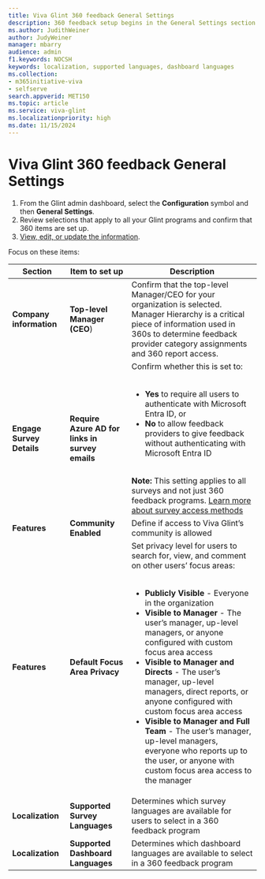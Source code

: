 ```yaml
---
title: Viva Glint 360 feedback General Settings 
description: 360 feedback setup begins in the General Settings section of the admin dashboard.
ms.author: JudithWeiner
author: JudyWeiner
manager: mbarry
audience: admin
f1.keywords: NOCSH
keywords: localization, supported languages, dashboard languages
ms.collection:  
- m365initiative-viva
- selfserve 
search.appverid: MET150 
ms.topic: article
ms.service: viva-glint
ms.localizationpriority: high
ms.date: 11/15/2024
---
```


# Viva Glint 360 feedback General Settings 

1. From the Glint admin dashboard, select the **Configuration** symbol and then **General Settings**. 
1. Review selections that apply to all your Glint programs and confirm that 360 items are set up. 
1. [View, edit, or update the information](manage-general-settings.md).

Focus on these items:

|Section|Item to set up|Description|
|-------|---------|---------|
|**Company information**|**Top-level Manager (CEO**)|Confirm that the top-level Manager/CEO for your organization is selected. Manager Hierarchy is a critical piece of information used in 360s to determine feedback provider category assignments and 360 report access.|
|**Engage Survey Details**| **Require Azure AD for links in survey emails** | Confirm whether this is set to: <br><br> <ul><li>**Yes** to require all users to authenticate with Microsoft Entra ID, or </li> <li>**No** to allow feedback providers to give feedback without authenticating with Microsoft Entra ID</li></ul> <br> **Note:** This setting applies to all surveys and not just 360 feedback programs. [Learn more about survey access methods](understand-survey-access-methods.md)
|**Features**|**Community Enabled**|Define if access to Viva Glint’s community is allowed |
|**Features**|**Default Focus Area Privacy**|Set privacy level for users to search for, view, and comment on other users’ focus areas:<br><br><ul><li> **Publicly Visible** - Everyone in the organization </li><li> **Visible to Manager** - The user’s manager, up-level managers, or anyone configured with custom focus area access </li><li> **Visible to Manager and Directs** - The user’s manager, up-level managers, direct reports, or anyone configured with custom focus area access </li><li> **Visible to Manager and Full Team** - The user’s manager, up-level managers, everyone who reports up to the user, or anyone with custom focus area access to the manager </li></ul>|
|**Localization**|**Supported Survey Languages**|Determines which survey languages are available for users to select in a 360 feedback program|
|**Localization**|**Supported Dashboard Languages**|Determines which dashboard languages are available to select in a 360 feedback program|
